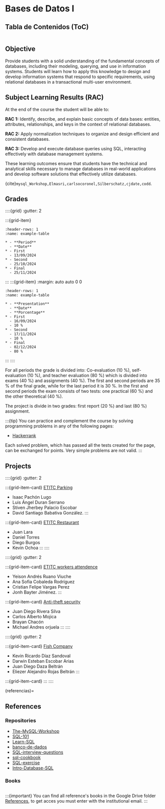 # Bases de Datos I

## Tabla de Contenidos (ToC)

```{tableofcontents}
```

## Objective

Provide students with a solid understanding of the fundamental concepts of databases, including their modeling, querying, and use in information systems. Students will learn how to apply this knowledge to design and develop information systems that respond to specific requirements, using relational databases in a transactional multi-user environment.

## Subject Learning Results (RAC)

At the end of the course the student will be able to:

**RAC 1:** Identify, describe, and explain basic concepts of data bases: entities, attributes, relationships, and keys in the context of relational databases.

**RAC 2:** Apply normalization techniques to organize and design efficient and consistent databases.

**RAC 3:** Develop and execute database queries using SQL, interacting effectively with database management systems.

These learning outcomes ensure that students have the technical and analytical skills necessary to manage databases in real-world applications and develop software solutions that effectively utilize databases.

{cite}`mysql_Workshop,Elmasri,carlsocoronel,Silberschatz,cjdate,codd`.


## Grades

::::{grid}
:gutter: 2

:::{grid-item}
```{list-table} Exams dates.
:header-rows: 1
:name: example-table

* - **Period**
  - **Date**
* - First
  - 13/09/2024
* - Second
  - 25/10/2024
* - Final
  - 25/11/2024
```
:::
:::{grid-item}
:margin: auto auto 0 0 
```{list-table} project deliveries dates.
:header-rows: 1
:name: example-table

* - **Presentation**
  - **Date**
  - **Porcentage**
* - First
  - 16/09/2024
  - 10 %
* - Second
  - 17/11/2024
  - 10 %
* - Final
  - 02/12/2024
  - 80 %
```
:::
::::

For all periods the grade is divided into: Co-evaluation (10 %), self-evaluation (10 %), and teacher evaluation (80 %) which is divided into exams (40 %) and assignments (40 %). The first and second periods are 35 % of the final grade, while for the last period it is 30 %. In the first and second periods the exam consists of two tests: one practical (60 %) and the other theoretical (40 %). 

The project is divide in two grades: first report (20 %) and last (80 %) assignment.

:::{tip}
You can practice and complement the course by solving programming problems in any of the following pages:

- [Hackerrank](https://www.hackerrank.com/)

Each solved problem, which has passed all the tests created for the page, can be exchanged for points. Very simple problems are not valid.
:::

## Projects

::::{grid}
:gutter: 2

:::{grid-item-card} [ETITC Parking](https://github.com/ipachonl/Parqueadero-ETITC/tree/main)
- Isaac Pachón Lugo 
- Luis Ángel Duran Serrano 
- Stiven Jherbey Palacio Escobar 
- David Santiago Babativa González.
:::

:::{grid-item-card} [ETITC Restaurant](https://github.com/DanielTorresMa/Restaurante/tree/main)
- Juan Lara 
- Daniel Torres
- Diego Burgos
- Kevin Ochoa
:::
::::

::::{grid}
:gutter: 2

:::{grid-item-card} [ETITC workers attendence](https://github.com/CristianFvp/ETITC-workers-attendence)
  - Yeison Andrés Ruano Viuche
  - Ana Sofia Cobaleda Rodríguez 
  - Cristian Felipe Vargas Perez 
  - Jonh Bayter Jiménez.
:::

:::{grid-item-card} [Anti-theft security](https://github.com/jdriverasilva/Seguridad-Antirrobo-Universidad-Publica-Kennedy-)
  - Juan Diego Rivera Silva 
  - Carlos Alberto Mojica 
  - Brayan Chacón 
  - Michael Andres orjuela 
:::
::::
  
::::{grid}
:gutter: 2

:::{grid-item-card} [Fish Company](https://github.com/KevinD008/AdministracionPescaderia.git)
  - Kevin Ricardo Díaz Sandoval 
  - Darwin Esteban Escobar Arias 
  - Juan Diego Daza Beltrán 
  - Eliezer Alejandro Rojas Beltrán
:::

:::{grid-item-card} 
:::
::::

(referencias)=
## References

### Repositories 

- [The-MySQL-Workshop](https://github.com/PacktWorkshops/The-MySQL-Workshop/)
- [SQL-101](https://github.com/s-shemmee/SQL-101)
- [Learn-SQL](https://github.com/WebDevSimplified/Learn-SQL)
- [banco-de-dados](https://github.com/brunocampos01/banco-de-dados)
- [SQL-interview-questions](https://github.com/kansiris/SQL-interview-questions)
- [sql-cookbook](https://github.com/deltaDNA/sql-cookbook)
- [SQL-exercise](https://github.com/XD-DENG/SQL-exercise)
- [Intro-Database-SQL ](https://github.com/topics/database-course)


### Books

```{bibliography}
```

:::{important}
You can find all reference's books in the Google Drive folder [References](https://itceduco-my.sharepoint.com/:f:/g/personal/saguileran_itc_edu_co/Eledh23Sd41CnWAnmM3jALkBNHxwDXfiZ4CcmnRTa_ST3Q?e=Z1qPlS), to get acces you must enter with the institutional email.
:::
